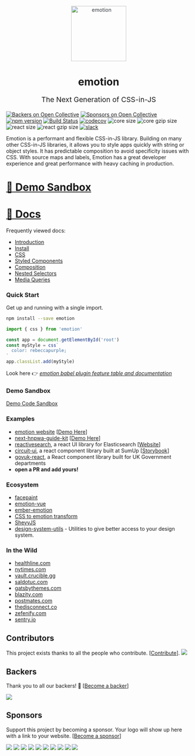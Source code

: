 <p align="center" style="color: #343a40">
  <img src="https://cdn.rawgit.com/tkh44/emotion/master/emotion.png" alt="emotion" height="150" width="150">
  <h1 align="center">emotion</h1>
</p>
<p align="center" style="font-size: 1.2rem;">The Next Generation of CSS-in-JS</p>

[![Backers on Open Collective](https://opencollective.com/emotion/backers/badge.svg)](#backers) [![Sponsors on Open Collective](https://opencollective.com/emotion/sponsors/badge.svg)](#sponsors) [![npm version](https://badge.fury.io/js/emotion.svg)](https://badge.fury.io/js/emotion)
[![Build Status](https://img.shields.io/circleci/project/github/emotion-js/emotion/master.svg)](https://circleci.com/gh/emotion-js/emotion)
[![codecov](https://codecov.io/gh/emotion-js/emotion/branch/master/graph/badge.svg)](https://codecov.io/gh/emotion-js/emotion)
![core size](https://img.shields.io/bundlephobia/min/emotion.svg?label=core%20gzip%20size)
![core gzip size](https://img.shields.io/bundlephobia/minzip/emotion.svg?label=core%20size)
![react size](https://img.shields.io/bundlephobia/min/@emotion/styled-base.svg?label=react%20gzip%20size)
![react gzip size](https://img.shields.io/bundlephobia/minzip/@emotion/styled-base.svg?label=react%20size)
[![slack](https://emotion.now.sh/badge.svg)](http://emotion.now.sh/)

Emotion is a performant and flexible CSS-in-JS library. Building on many other CSS-in-JS libraries, it allows you to style apps quickly with string or object styles. It has predictable composition to avoid specificity issues with CSS. With source maps and labels, Emotion has a great developer experience and great performance with heavy caching in production.

# [👀 Demo Sandbox](https://codesandbox.io/s/pk1qjqpw67)

# [📖 Docs](https://emotion.sh/docs/introduction)

Frequently viewed docs:

- [Introduction](https://emotion.sh/docs/introduction)
- [Install](https://emotion.sh/docs/install)
- [CSS](https://emotion.sh/docs/css)
- [Styled Components](https://emotion.sh/docs/styled)
- [Composition](https://emotion.sh/docs/composition)
- [Nested Selectors](https://emotion.sh/docs/nested)
- [Media Queries](https://emotion.sh/docs/media-queries)

### Quick Start

Get up and running with a single import.

```bash
npm install --save emotion
```

```javascript
import { css } from 'emotion'

const app = document.getElementById('root')
const myStyle = css`
  color: rebeccapurple;
`
app.classList.add(myStyle)
```

Look here 👉 _[emotion babel plugin feature table and documentation](https://github.com/emotion-js/emotion/tree/master/packages/babel-plugin-emotion)_

### Demo Sandbox

[Demo Code Sandbox](https://codesandbox.io/s/pk1qjqpw67)

### Examples

- [emotion website](site) [[Demo Here](https://emotion.sh)]
- [next-hnpwa-guide-kit](https://github.com/tkh44/next-hnpwa-guide-kit) [[Demo Here](https://hnpwa.life)]
- [reactivesearch](https://github.com/appbaseio/reactivesearch), a react UI library for Elasticsearch [[Website](https://opensource.appbase.io/reactivesearch/)]
- [circuit-ui](https://github.com/sumup/circuit-ui), a react component library built at SumUp [[Storybook](https://sumup.github.io/circuit-ui/)]
- [govuk-react](https://github.com/penx/govuk-react/), a React component library built for UK Government departments
- **open a PR and add yours!**

### Ecosystem

- [facepaint](https://github.com/emotion-js/facepaint)
- [emotion-vue](https://github.com/egoist/emotion-vue)
- [ember-emotion](https://github.com/alexlafroscia/ember-emotion)
- [CSS to emotion transform](https://transform.now.sh/css-to-emotion/)
- [ShevyJS](https://github.com/kyleshevlin/shevyjs)
- [design-system-utils](https://github.com/mrmartineau/design-system-utils) - Utilities to give better access to your design system.

### In the Wild

- [healthline.com](https://www.healthline.com)
- [nytimes.com](https://www.nytimes.com)
- [vault.crucible.gg](http://vault.crucible.gg/)
- [saldotuc.com](https://saldotuc.com)
- [gatsbythemes.com](https://gatsbythemes.com/)
- [blazity.com](https://blazity.com/)
- [postmates.com](https://postmates.com/)
- [thedisconnect.co](https://thedisconnect.co/one)
- [zefenify.com](https://zefenify.com/about.html)
- [sentry.io](https://sentry.io)

## Contributors

This project exists thanks to all the people who contribute. [[Contribute](CONTRIBUTING.md)].
<a href="graphs/contributors"><img src="https://opencollective.com/emotion/contributors.svg?width=890&button=false" /></a>

## Backers

Thank you to all our backers! 🙏 [[Become a backer](https://opencollective.com/emotion#backer)]

<a href="https://opencollective.com/emotion#backers" target="_blank"><img src="https://opencollective.com/emotion/backers.svg?width=890"></a>

## Sponsors

Support this project by becoming a sponsor. Your logo will show up here with a link to your website. [[Become a sponsor](https://opencollective.com/emotion#sponsor)]

<a href="https://opencollective.com/emotion/sponsor/0/website" target="_blank"><img src="https://opencollective.com/emotion/sponsor/0/avatar.svg"></a>
<a href="https://opencollective.com/emotion/sponsor/1/website" target="_blank"><img src="https://opencollective.com/emotion/sponsor/1/avatar.svg"></a>
<a href="https://opencollective.com/emotion/sponsor/2/website" target="_blank"><img src="https://opencollective.com/emotion/sponsor/2/avatar.svg"></a>
<a href="https://opencollective.com/emotion/sponsor/3/website" target="_blank"><img src="https://opencollective.com/emotion/sponsor/3/avatar.svg"></a>
<a href="https://opencollective.com/emotion/sponsor/4/website" target="_blank"><img src="https://opencollective.com/emotion/sponsor/4/avatar.svg"></a>
<a href="https://opencollective.com/emotion/sponsor/5/website" target="_blank"><img src="https://opencollective.com/emotion/sponsor/5/avatar.svg"></a>
<a href="https://opencollective.com/emotion/sponsor/6/website" target="_blank"><img src="https://opencollective.com/emotion/sponsor/6/avatar.svg"></a>
<a href="https://opencollective.com/emotion/sponsor/7/website" target="_blank"><img src="https://opencollective.com/emotion/sponsor/7/avatar.svg"></a>
<a href="https://opencollective.com/emotion/sponsor/8/website" target="_blank"><img src="https://opencollective.com/emotion/sponsor/8/avatar.svg"></a>
<a href="https://opencollective.com/emotion/sponsor/9/website" target="_blank"><img src="https://opencollective.com/emotion/sponsor/9/avatar.svg"></a>
